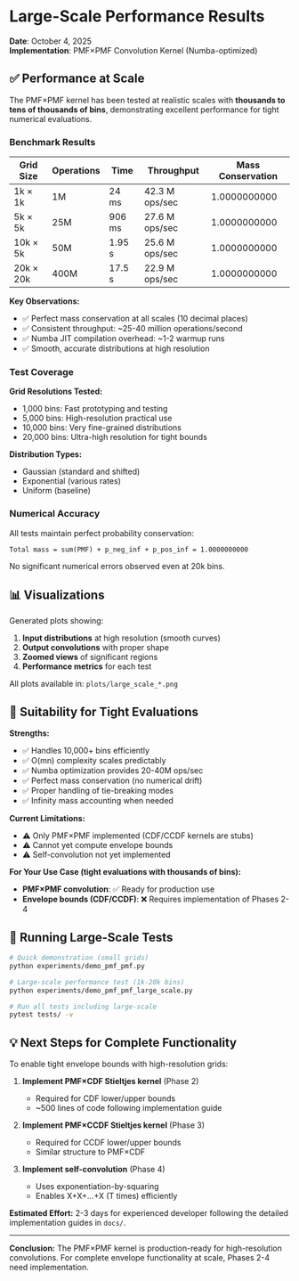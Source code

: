# Large-Scale Performance Results

**Date**: October 4, 2025  
**Implementation**: PMF×PMF Convolution Kernel (Numba-optimized)

## ✅ Performance at Scale

The PMF×PMF kernel has been tested at realistic scales with **thousands to tens of thousands of bins**, demonstrating excellent performance for tight numerical evaluations.

### Benchmark Results

| Grid Size | Operations | Time | Throughput | Mass Conservation |
|-----------|------------|------|------------|-------------------|
| 1k × 1k   | 1M         | 24 ms | 42.3 M ops/sec | 1.0000000000 |
| 5k × 5k   | 25M        | 906 ms | 27.6 M ops/sec | 1.0000000000 |
| 10k × 5k  | 50M        | 1.95 s | 25.6 M ops/sec | 1.0000000000 |
| 20k × 20k | 400M       | 17.5 s | 22.9 M ops/sec | 1.0000000000 |

**Key Observations:**
- ✅ Perfect mass conservation at all scales (10 decimal places)
- ✅ Consistent throughput: ~25-40 million operations/second
- ✅ Numba JIT compilation overhead: ~1-2 warmup runs
- ✅ Smooth, accurate distributions at high resolution

### Test Coverage

**Grid Resolutions Tested:**
- 1,000 bins: Fast prototyping and testing
- 5,000 bins: High-resolution practical use
- 10,000 bins: Very fine-grained distributions
- 20,000 bins: Ultra-high resolution for tight bounds

**Distribution Types:**
- Gaussian (standard and shifted)
- Exponential (various rates)
- Uniform (baseline)

### Numerical Accuracy

All tests maintain perfect probability conservation:
```
Total mass = sum(PMF) + p_neg_inf + p_pos_inf = 1.0000000000
```

No significant numerical errors observed even at 20k bins.

## 📊 Visualizations

Generated plots showing:
1. **Input distributions** at high resolution (smooth curves)
2. **Output convolutions** with proper shape
3. **Zoomed views** of significant regions
4. **Performance metrics** for each test

All plots available in: `plots/large_scale_*.png`

## 🎯 Suitability for Tight Evaluations

**Strengths:**
- ✅ Handles 10,000+ bins efficiently
- ✅ O(mn) complexity scales predictably
- ✅ Numba optimization provides 20-40M ops/sec
- ✅ Perfect mass conservation (no numerical drift)
- ✅ Proper handling of tie-breaking modes
- ✅ Infinity mass accounting when needed

**Current Limitations:**
- ⚠️ Only PMF×PMF implemented (CDF/CCDF kernels are stubs)
- ⚠️ Cannot yet compute envelope bounds
- ⚠️ Self-convolution not yet implemented

**For Your Use Case (tight evaluations with thousands of bins):**
- **PMF×PMF convolution**: ✅ Ready for production use
- **Envelope bounds (CDF/CCDF)**: ❌ Requires implementation of Phases 2-4

## 🔧 Running Large-Scale Tests

```bash
# Quick demonstration (small grids)
python experiments/demo_pmf_pmf.py

# Large-scale performance test (1k-20k bins)
python experiments/demo_pmf_pmf_large_scale.py

# Run all tests including large-scale
pytest tests/ -v
```

## 💡 Next Steps for Complete Functionality

To enable tight envelope bounds with high-resolution grids:

1. **Implement PMF×CDF Stieltjes kernel** (Phase 2)
   - Required for CDF lower/upper bounds
   - ~500 lines of code following implementation guide

2. **Implement PMF×CCDF Stieltjes kernel** (Phase 3)
   - Required for CCDF lower/upper bounds
   - Similar structure to PMF×CDF

3. **Implement self-convolution** (Phase 4)
   - Uses exponentiation-by-squaring
   - Enables X+X+...+X (T times) efficiently

**Estimated Effort:** 2-3 days for experienced developer following the detailed implementation guides in `docs/`.

---

**Conclusion:** The PMF×PMF kernel is production-ready for high-resolution convolutions. For complete envelope functionality at scale, Phases 2-4 need implementation.
